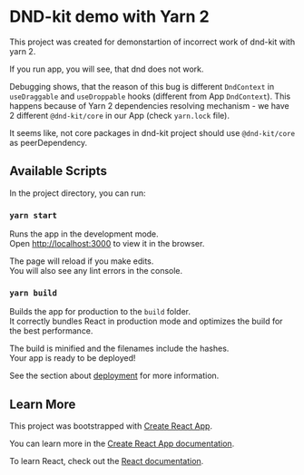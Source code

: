 # DND-kit demo with Yarn 2

This project was created for demonstartion of incorrect work of dnd-kit with yarn 2.

If you run app, you will see, that dnd does not work.

Debugging shows, that the reason of this bug is different `DndContext` in `useDraggable` and `useDroppable` hooks (different from App `DndContext`).
This happens because of Yarn 2 dependencies resolving mechanism - we have 2 different `@dnd-kit/core` in our App (check `yarn.lock` file).

It seems like, not core packages in dnd-kit project should use `@dnd-kit/core` as peerDependency.

## Available Scripts

In the project directory, you can run:

### `yarn start`

Runs the app in the development mode.\
Open [http://localhost:3000](http://localhost:3000) to view it in the browser.

The page will reload if you make edits.\
You will also see any lint errors in the console.

### `yarn build`

Builds the app for production to the `build` folder.\
It correctly bundles React in production mode and optimizes the build for the best performance.

The build is minified and the filenames include the hashes.\
Your app is ready to be deployed!

See the section about [deployment](https://facebook.github.io/create-react-app/docs/deployment) for more information.

## Learn More

This project was bootstrapped with [Create React App](https://github.com/facebook/create-react-app).

You can learn more in the [Create React App documentation](https://facebook.github.io/create-react-app/docs/getting-started).

To learn React, check out the [React documentation](https://reactjs.org/).
